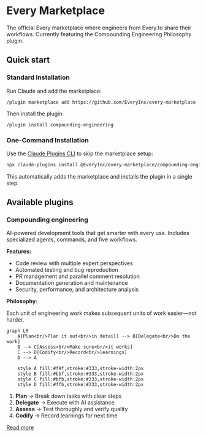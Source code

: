 # Every Marketplace

The official Every marketplace where engineers from Every.to share their workflows. Currently featuring the Compounding Engineering Philosophy plugin.

## Quick start

### Standard Installation
Run Claude and add the marketplace:

```
/plugin marketplace add https://github.com/EveryInc/every-marketplace
```

Then install the plugin:

```
/plugin install compounding-engineering
```
### One-Command Installation
Use the [Claude Plugins CLI](https://claude-plugins.dev) to skip the marketplace setup:
```bash
npx claude-plugins install @EveryInc/every-marketplace/compounding-engineering
```

This automatically adds the marketplace and installs the plugin in a single step.

## Available plugins

### Compounding engineering

AI-powered development tools that get smarter with every use. Includes specialized agents, commands, and five workflows.

**Features:**

- Code review with multiple expert perspectives
- Automated testing and bug reproduction
- PR management and parallel comment resolution
- Documentation generation and maintenance
- Security, performance, and architecture analysis

**Philosophy:**

Each unit of engineering work makes subsequent units of work easier—not harder.

```mermaid
graph LR
    A[Plan<br/>Plan it out<br/>in detail] --> B[Delegate<br/>Do the work]
    B --> C[Assess<br/>Make sure<br/>it works]
    C --> D[Codify<br/>Record<br/>learnings]
    D --> A

    style A fill:#f9f,stroke:#333,stroke-width:2px
    style B fill:#bbf,stroke:#333,stroke-width:2px
    style C fill:#bfb,stroke:#333,stroke-width:2px
    style D fill:#ffb,stroke:#333,stroke-width:2px
```

1. **Plan** → Break down tasks with clear steps
2. **Delegate** → Execute with AI assistance
3. **Assess** → Test thoroughly and verify quality
4. **Codify** → Record learnings for next time

[Read more](https://every.to/source-code/my-ai-had-already-fixed-the-code-before-i-saw-it)
